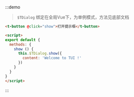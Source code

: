 :::demo
> `$TDialog` 绑定在全局Vue下，为单例模式，方法见底部文档
```html
<t-button @click="show">打开提示框</t-button>

<script>
export default {
  methods: {
    show () {
      this.$TDialog.show({
        content: 'Welcome to TUI !'
      })
    }
  }
}
</script>
```
:::
